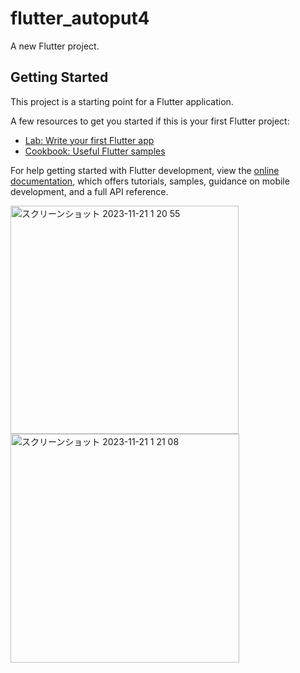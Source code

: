 # flutter_autoput4

A new Flutter project.

## Getting Started

This project is a starting point for a Flutter application.

A few resources to get you started if this is your first Flutter project:

- [Lab: Write your first Flutter app](https://docs.flutter.dev/get-started/codelab)
- [Cookbook: Useful Flutter samples](https://docs.flutter.dev/cookbook)

For help getting started with Flutter development, view the
[online documentation](https://docs.flutter.dev/), which offers tutorials,
samples, guidance on mobile development, and a full API reference.

<img width="365" alt="スクリーンショット 2023-11-21 1 20 55" src="https://github.com/ShindoriAika/flutter_autoput4/assets/72541739/8a7bf623-f92c-4b6f-9c5a-299587b61d53">
<img width="366" alt="スクリーンショット 2023-11-21 1 21 08" src="https://github.com/ShindoriAika/flutter_autoput4/assets/72541739/712ee7ee-e45b-44f0-be11-5b8695469d83">
